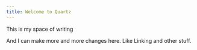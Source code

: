 ```yaml
---
title: Welcome to Quartz
---
```

This is my space of writing

And I can make more and more changes here. Like Linking and other stuff.